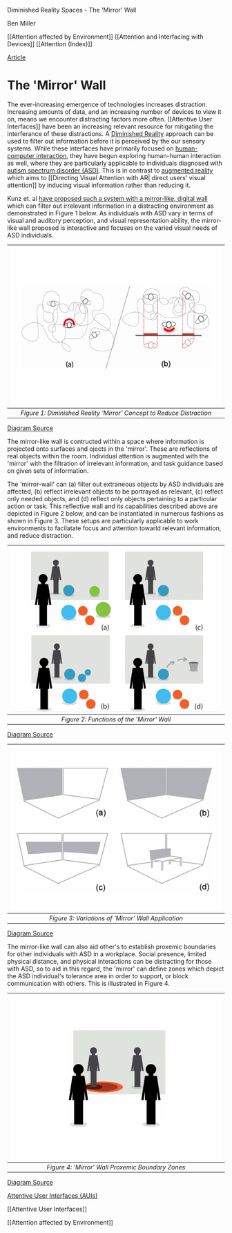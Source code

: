 Diminished Reality Spaces - The 'Mirror' Wall

Ben Miller

[[Attention affected by Environment]]
[[Attention and Interfacing with Devices]]
[[Attention (Index)]]

[Article](https://ieeexplore.ieee.org/abstract/document/7344759?casa_token=NVceMcG0x4IAAAAA:ESE3lc-tiTvd9WzoZzYtHxGrCpW7RPPQoX4LHKfwiD_wB2JXtv32a8R6QLjsP4I1oMj8fgWi8g)

# The 'Mirror' Wall

The ever-increasing emergence of technologies increases distraction. Increasing amounts of data, and an increasing number of devices to view it on, means we encounter distracting factors more often. [[Attentive User Interfaces]] have been an increasing relevant resource for mitigating the interferance of these distractions. A [Diminished Reality](https://www.marxentlabs.com/diminished-reality-ken-moser-explains-marxent/) approach can be used to filter out information before it is perceived by the our sensory systems. While these interfaces have primarily focused on [human-computer interaction](https://www.interaction-design.org/literature/topics/human-computer-interaction), they have begun exploring human-human interaction as well, where they are particularly applicable to individuals diagnosed with [autism spectrum disorder (ASD)](https://www.cdc.gov/ncbddd/autism/facts.html). This is in contrast to [augmented reality](https://www.fi.edu/what-is-augmented-reality) which aims to [[Directing Visual Attention with AR| direct users' visual attention]] by inducing visual information rather than reducing it.

Kunz et. al [have proposed such a system with a mirror-like, digital wall](https://ieeexplore-ieee-org.ezproxy.library.uvic.ca/document/7344759) which can filter out irrelevant information in a distracting environment as demonstrated in Figure 1 below. As individuals with ASD vary in terms of visual and auditory perception, and visual representation ability, the mirror-like wall proposed is interactive and focuses on the varied visual needs of ASD individuals.

| ![Diminished Reality Concept](Images/Diminished_Reality.png) |
|:--:|
| *Figure 1: Diminished Reality 'Mirror' Concept to Reduce Distraction* |
[Diagram Source](https://ieeexplore-ieee-org.ezproxy.library.uvic.ca/document/7344759)

The mirror-like wall is contructed within a space where information is projected onto surfaces and ojects in the 'mirror'. These are reflections of real objects within the room. Individual attention is augmented with the 'mirror' with the filtration of irrelevant information, and task guidance based on given sets of information. 

The 'mirror-wall' can (a) filter out extraneous objects by ASD individuals are affected, (b) reflect irrelevant objects to be portrayed as relevant, (c) reflect only needed objects, and (d) reflect only objects pertaining to a particular action or task. This reflective wall and its capabilities described above are depicted in Figure 2 below, and can be instantiated in numerous fashions as shown in Figure 3. These setups are particularly applicable to work environments to facilatate focus and attention towarld relevant information, and reduce distraction.

| ![Diminished Reality Concept](Images/Diminished_Reality_Guidance.png) |
|:--:|
| *Figure 2: Functions of the 'Mirror' Wall* |
[Diagram Source](https://ieeexplore-ieee-org.ezproxy.library.uvic.ca/document/7344759)

| ![Diminished Reality Concept](Images/Diminished_Reality_Rooms.png) |
|:--:|
| *Figure 3: Variations of 'Mirror' Wall Application* |
[Diagram Source](https://ieeexplore-ieee-org.ezproxy.library.uvic.ca/document/7344759)


The mirror-like wall can also aid other's to establish proxemic boundaries for other individuals with ASD in a workplace. Social presence, limited physical distance, and physical interactions can be distracting for those with ASD, so to aid in this regard, the 'mirror' can define zones which depict the ASD individual's tolerance area in order to support, or block communication with others. This is illustrated in Figure 4.



| ![Diminished Reality Concept](Images/Diminished_Reality_Zones.png) |
|:--:|
| *Figure 4: 'Mirror' Wall Proxemic Boundary Zones* |
[Diagram Source](https://ieeexplore-ieee-org.ezproxy.library.uvic.ca/document/7344759)




[Attentive User Interfaces (AUIs)](https://interruptions.net/literature/Vertegaal-CACM03-p30-vertegaal.pdf)




[[Attentive User Interfaces]]

[[Attention affected by Environment]]